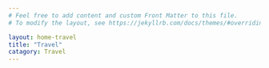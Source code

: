 ```yaml
---
# Feel free to add content and custom Front Matter to this file.
# To modify the layout, see https://jekyllrb.com/docs/themes/#overriding-theme-defaults

layout: home-travel
title: "Travel"
catagory: Travel
---
```

